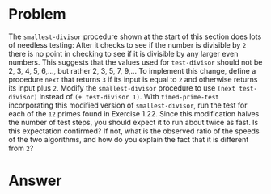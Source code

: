 # Problem

The `smallest-divisor` procedure shown at the start of this section does lots of needless testing: After it checks to see if the number is divisible by `2` there is no point in checking to see if it is divisible by any larger even numbers. This suggests that the values used for `test-divisor` should not be 2, 3, 4, 5, 6,..., but rather 2, 3, 5, 7, 9,... To implement this change, define a procedure `next` that returns `3` if its input is equal to `2` and otherwise returns its input plus `2`. Modify the `smallest-divisor` procedure to use `(next test-divisor)` instead of `(+ test-divisor 1)`. With `timed-prime-test` incorporating this modified version of `smallest-divisor`, run the test for each of the `12` primes found in Exercise 1.22. Since this modification halves the number of test steps, you should expect it to run about twice as fast. Is this expectation confirmed? If not, what is the observed ratio of the speeds of the two algorithms, and how do you explain the fact that it is different from `2`?

# Answer
